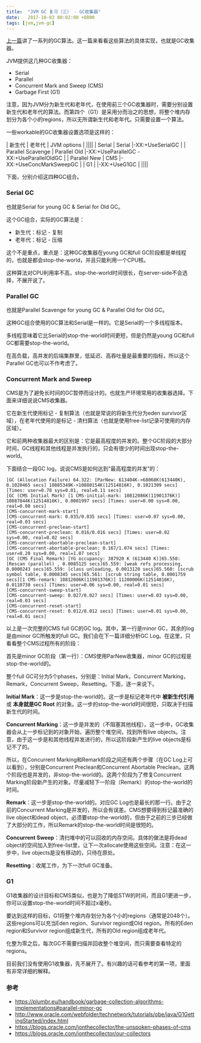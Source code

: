 ```yaml
---
title:  "JVM GC 复习（三） - GC收集器"
date:   2017-10-03 00:02:00 +0800
tags: [jvm,jvm-gc]
---
```


[上一篇](/2017/09/25/jvm-gc-summary-02-gc-detail.html)讲了一系列的GC算法。这一篇来看看这些算法的具体实现，也就是GC收集器。

JVM提供这几种GC收集器：

- Serial
- Parallel
- Concurrent Mark and Sweep (CMS)
- Garbage First (G1)

注意，因为JVM分为新生代和老年代，在使用前三个GC收集器时，需要分别设置新生代和老年代的算法。而第四个（G1）是采用分而治之的思想，将整个堆内存划分为各个小的regions，所以无所谓新生代和老年代。只需要设置一个算法。

一些workable的GC收集器设置选项是这样的：

| 新生代         | 老年代         | JVM options      |
||||
| Serial      | Serial |-XX:+UseSerialGC |
| Parallel Scavenge      | Parallel Old |-XX:+UseParallelGC -XX:+UseParallelOldGC |
| Parallel New      | CMS |-XX:+UseConcMarkSweepGC |
| G1      |   |-XX:+UseG1GC |
||||

下面，分别介绍这四种GC组合。

### Serial GC

也就是Serial for young GC & Serial for Old GC。

这个GC组合，实际的GC算法是：

- 新生代：标记 - 复制
- 老年代：标记 - 压缩

这个不是重点，重点是：这种GC收集器在young GC和full GC阶段都是单线程的，也就是都会stop-the-world，并且只能利用一个CPU核。

这种算法对CPU利用率不高，stop-the-world时间很长，在server-side不会选择，不展开说了。

### Parallel GC

也就是Parallel Scavenge for young GC & Parallel Old for Old GC。

这种GC组合使用的GC算法和Serial是一样的。它是Serial的一个多线程版本。

多线程意味着它比Serial的stop-the-world时间更短，但是仍然是young GC和full GC都需要stop-the-world。

在高负载，高并发的后端集群里，低延迟、高吞吐量是最重要的指标，所以这个Parallel GC也可以不作考虑了。

### Concurrent Mark and Sweep

CMS是为了避免长时间的GC暂停而设计的。也就生产环境常用的收集器选择。下面来详细说说CMS收集器。

它在新生代使用标记 - 复制算法（也就是常说的将新生代分为eden survivor区域），在老年代使用的是标记 - 清扫算法（也就是使用free-list记录可使用的内存区域）。

它和前两种收集器最大的区别是：它是最高程度的并发的。整个GC阶段的大部分时间，GC线程和其他线程是并发执行的，只会有很少的时间出现stop-the-world。

下面结合一段GC log，说说CMS是如何达到“最高程度的并发”的：

~~~
[GC (Allocation Failure) 64.322: [ParNew: 613404K->68068K(613440K), 0.1020465 secs] 10885349K->10880154K(12514816K), 0.1021309 secs] [Times: user=0.78 sys=0.01, real=0.11 secs]
[GC (CMS Initial Mark) [1 CMS-initial-mark: 10812086K(11901376K)] 10887844K(12514816K), 0.0001997 secs] [Times: user=0.00 sys=0.00, real=0.00 secs]
[CMS-concurrent-mark-start]
[CMS-concurrent-mark: 0.035/0.035 secs] [Times: user=0.07 sys=0.00, real=0.03 secs]
[CMS-concurrent-preclean-start]
[CMS-concurrent-preclean: 0.016/0.016 secs] [Times: user=0.02 sys=0.00, real=0.02 secs]
[CMS-concurrent-abortable-preclean-start]
[CMS-concurrent-abortable-preclean: 0.167/1.074 secs] [Times: user=0.20 sys=0.00, real=1.07 secs]
[GC (CMS Final Remark) [YG occupancy: 387920 K (613440 K)]65.550: [Rescan (parallel) , 0.0085125 secs]65.559: [weak refs processing, 0.0000243 secs]65.559: [class unloading, 0.0013120 secs]65.560: [scrub symbol table, 0.0008345 secs]65.561: [scrub string table, 0.0001759 secs][1 CMS-remark: 10812086K(11901376K)] 11200006K(12514816K), 0.0110730 secs] [Times: user=0.06 sys=0.00, real=0.01 secs]
[CMS-concurrent-sweep-start]
[CMS-concurrent-sweep: 0.027/0.027 secs] [Times: user=0.03 sys=0.00, real=0.03 secs]
[CMS-concurrent-reset-start]
[CMS-concurrent-reset: 0.012/0.012 secs] [Times: user=0.01 sys=0.00, real=0.01 secs]
~~~

以上是一次完整的CMS full GC的GC log。其中，第一行是minor GC，其余的log是由minor GC所触发的full GC。我们会在下一篇详细分析GC Log。在这里，只看看整个CMS过程所有的阶段：

首先是minor GC阶段（第一行）：CMS使用ParNew收集器，minor GC的过程是stop-the-world的。

整个full GC可分为5个phases，分别是：Initial Mark，Concurrent Marking，Remark，Concurrent Sweep，Resetting。下面，逐一来说下。

**Initial Mark**：这一步是stop-the-world的。这一步是标记老年代中 **被新生代引用** 或 **本身就是GC Root** 的对象。这一步的stop-the-world时间很短，只取决于扫描新生代的时间。

**Concurrent Marking**：这一步是并发的（不阻塞其他线程）。这一步中，GC收集器会从上一步标记到的对象开始，遍历整个堆空间，找到所有live objects。注意，由于这一步是和其他线程并发进行的，所以这阶段新产生的live objects是标记不了的。

所以，在Concurrent Marking和Remark阶段之间还有两个步骤（在GC Log上可以看到），分别是Concurrent Preclean和Concurrent Abortable Preclean。这两个阶段也是并发的，非stop-the-world的。这两个阶段为了修复Concurrent Marking阶段新产生的对象。尽量减轻下一阶段（Remark）的stop-the-world的时间。

**Remark**：这一步是stop-the-world的。对应GC Log也是最长的那一行。由于之前的Concurrent Marking是并发的，所以会有误差。CMS想要得到标记最准确的live object和dead object，必须要stop-the-world的，但由于之前的三步已经做了大部分的工作，所以Remark的stop-the-world时间是很短的。

**Concurrent Sweep**：清扫堆中的可以回收的内存空间。具体的做法是将dead object的空间加入到free-list里，让下一次allocate使用这些空间。注意：在这一步中，live objects是没有移动的，只待在原处。

**Resetting**：收尾工作，为下一次full GC准备。

### G1

G1收集器的设计目标和CMS类似，也是为了降低STW的时间，而且G1更进一步，你可以设置stop-the-world时间不超过x毫秒。

要达到这样的目标，G1将整个堆内存划分为各个小的regions（通常是2048个）。这些regions可以充当Eden region、Survivor region或Old region。所有的Eden region和Survivor region组成新生代，所有的Old region组成老年代。

化整为零之后，每次GC不需要扫描并回收整个堆空间，而只需要查看特定的regions。

目前我们没有使用G1收集器，先不展开了。有兴趣的话可看参考的第一项，里面有非常详细的解释。

### 参考

- https://plumbr.eu/handbook/garbage-collection-algorithms-implementations#parallel-minor-gc
- http://www.oracle.com/webfolder/technetwork/tutorials/obe/java/G1GettingStarted/index.html
- https://blogs.oracle.com/jonthecollector/the-unspoken-phases-of-cms
- https://blogs.oracle.com/jonthecollector/our-collectors
